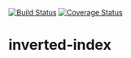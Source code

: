 [![Build Status](https://travis-ci.org/andela-Bgathu/inverted-index.svg?branch=initial)](https://travis-ci.org/andela-Bgathu/inverted-index)
[![Coverage Status](https://coveralls.io/repos/github/andela-Bgathu/inverted-index/badge.svg?branch=initial)](https://coveralls.io/github/andela-Bgathu/inverted-index?branch=initial)
# inverted-index
